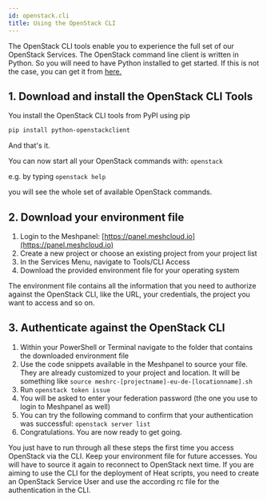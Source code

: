 ```yaml
---
id: openstack.cli
title: Using the OpenStack CLI
---
```


The OpenStack CLI tools enable you to experience the full set of our OpenStack Services. The OpenStack command line client is written in Python. So you will need to have Python installed to get started. If this is not the case, you can get it from [here.](https://www.python.org/downloads/)

## 1. Download and install the OpenStack CLI Tools

You install the OpenStack CLI tools from PyPI using pip

```bash
pip install python-openstackclient
```

And that's it.

You can now start all your OpenStack commands with: `openstack`

e.g. by typing `openstack help`

you will see the whole set of available OpenStack commands.

## 2. Download your environment file

1. Login to the Meshpanel: [https://panel.meshcloud.io](https://panel.meshcloud.io)
2. Create a new project or choose an existing project from your project list
3. In the Services Menu, navigate to Tools/CLI Access
4. Download the provided environment file for your operating system

The environment file contains all the information that you need to authorize against the OpenStack CLI, like the URL, your credentials, the project you want to access and so on.

## 3. Authenticate against the OpenStack CLI

1. Within your PowerShell or Terminal navigate to the folder that contains the downloaded environment file
2. Use the code snippets available in the Meshpanel to source your file. They are already customized to your project and location. It will be something like `source meshrc-[projectname]-eu-de-[locationname].sh`
3. Run `openstack token issue`
4. You will be asked to enter your federation password \(the one you use to login to Meshpanel as well\)
5. You can try the following command to confirm that your authentication was successful: `openstack server list`
6. Congratulations. You are now ready to get going.

You just have to run through all these steps the first time you access OpenStack via the CLI. Keep your environment file for future accesses. You will have to source it again to reconnect to OpenStack next time. If you are aiming to use the CLI for the deployment of Heat scripts, you need to create an OpenStack Service User and use the according rc file for the authentication in the CLI.

